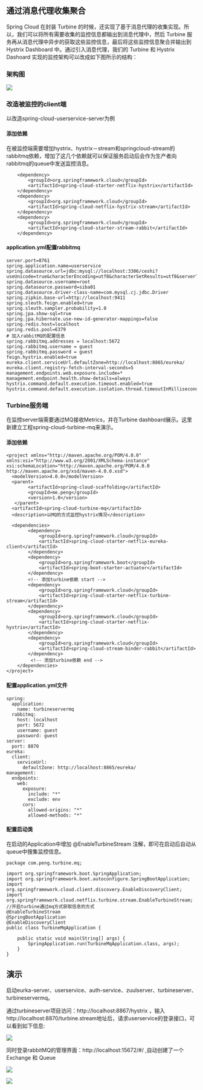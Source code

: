 ## 通过消息代理收集聚合
Spring Cloud 在封装 Turbine 的时候，还实现了基于消息代理的收集实现。所以，我们可以将所有需要收集的监控信息都输出到消息代理中，然后 Turbine 服务再从消息代理中异步的获取这些监控信息，最后将这些监控信息聚合并输出到 Hystrix Dashboard 中。通过引入消息代理，我们的 Turbine 和 Hystrix Dashoard 实现的监控架构可以改成如下图所示的结构：
### 架构图
![](https://user-gold-cdn.xitu.io/2019/8/1/16c4b3448c710c20?w=902&h=346&f=png&s=81206)

### 改造被监控的client端
以改造spring-cloud-userservice-server为例
#### 添加依赖
在被监控端需要增加hystrix、hystrix－stream和springcloud-stream的rabbitmq依赖，增加了这几个依赖就可以保证服务启动后会作为生产者向rabbitmq的queue中发送监控消息。
```
    <dependency>
        <groupId>org.springframework.cloud</groupId>
        <artifactId>spring-cloud-starter-netflix-hystrix</artifactId>
    </dependency>
    <dependency>
        <groupId>org.springframework.cloud</groupId>
        <artifactId>spring-cloud-netflix-hystrix-stream</artifactId>
    </dependency>
    <dependency>
        <groupId>org.springframework.cloud</groupId>
        <artifactId>spring-cloud-starter-stream-rabbit</artifactId>
    </dependency>
```
#### application.yml配置rabbitmq
```
server.port=8761
spring.application.name=userservice
spring.datasource.url=jdbc:mysql://localhost:3306/ceshi?useUnicode=true&characterEncoding=utf8&characterSetResults=utf8&serverTimezone=UTC
spring.datasource.username=root
spring.datasource.password=siba01
spring.datasource.driver-class-name=com.mysql.cj.jdbc.Driver
spring.zipkin.base-url=http://localhost:9411
spring.sleuth.feign.enabled=true
spring.sleuth.sampler.probability=1.0
spring.jpa.show-sql=true
spring.jpa.hibernate.use-new-id-generator-mappings=false
spring.redis.host=localhost
spring.redis.pool=6379
# 加入rabbitMQ的配置信息
spring.rabbitmq.addresses = localhost:5672
spring.rabbitmq.username = guest
spring.rabbitmq.password = guest
feign.hystrix.enabled=true
eureka.client.serviceUrl.defaultZone=http://localhost:8865/eureka/
eureka.client.registry-fetch-interval-seconds=5
management.endpoints.web.exposure.include=*
management.endpoint.health.show-details=always
hystrix.command.default.execution.timeout.enabled=true
hystrix.command.default.execution.isolation.thread.timeoutInMilliseconds=3000
```

### Turbine服务端
在监控server端需要通过MQ接收Metrics，并在Turbine dashboard展示。这里新建立工程spring-cloud-turbine-mq来演示。
#### 添加依赖
```
<project xmlns="http://maven.apache.org/POM/4.0.0" xmlns:xsi="http://www.w3.org/2001/XMLSchema-instance" xsi:schemaLocation="http://maven.apache.org/POM/4.0.0 http://maven.apache.org/xsd/maven-4.0.0.xsd">
  <modelVersion>4.0.0</modelVersion>
  <parent>
        <artifactId>spring-cloud-scaffolding</artifactId>
        <groupId>me.peng</groupId>
        <version>1.0</version>
   </parent>
  <artifactId>spring-cloud-turbine-mq</artifactId>
  <description>以MQ的方式监控hystrix情况</description>
  
  <dependencies>
  		<dependency>
            <groupId>org.springframework.cloud</groupId>
            <artifactId>spring-cloud-starter-netflix-eureka-client</artifactId>
        </dependency>
        <dependency>
            <groupId>org.springframework.boot</groupId>
            <artifactId>spring-boot-starter-actuator</artifactId>
        </dependency>
        <!-- 添加turbine依赖 start -->
        <dependency>
            <groupId>org.springframework.cloud</groupId>
            <artifactId>spring-cloud-starter-netflix-turbine-stream</artifactId>
        </dependency>
        <dependency>
            <groupId>org.springframework.cloud</groupId>
            <artifactId>spring-cloud-starter-netflix-hystrix</artifactId>
        </dependency>
        <dependency>
            <groupId>org.springframework.cloud</groupId>
            <artifactId>spring-cloud-stream-binder-rabbit</artifactId>
        </dependency>
         <!-- 添加turbine依赖 end -->
    </dependencies>
</project>
```
#### 配置application.yml文件
```
spring:
  application:
    name: turbineservermq
  rabbitmq:
    host: localhost
    port: 5672
    username: guest
    password: guest
server:
  port: 8870
eureka:
  client:
    serviceUrl:
      defaultZone: http://localhost:8865/eureka/
management:
  endpoints:
    web:
      exposure:
        include: "*"
        exclude: env
      cors:
        allowed-origins: "*"
        allowed-methods: "*"
```

#### 配置启动类
在启动的Application中增加 @EnableTurbineStream 注解，即可在启动后自动从queue中搜集监控信息。
```
package com.peng.turbine.mq;

import org.springframework.boot.SpringApplication;
import org.springframework.boot.autoconfigure.SpringBootApplication;
import org.springframework.cloud.client.discovery.EnableDiscoveryClient;
import org.springframework.cloud.netflix.turbine.stream.EnableTurbineStream;
//开启turbine通过mq方式获取信息的方式
@EnableTurbineStream
@SpringBootApplication
@EnableDiscoveryClient
public class TurbineMqApplication {
	
	public static void main(String[] args) {
        SpringApplication.run(TurbineMqApplication.class, args);
    }
}

```


## 演示 
启动eurka-server、userservice、auth-service、zuulserver、turbineserver、turbineservermq。

通过turbineserver项目访问：http://localhost:8867/hystrix ，输入http://localhost:8870/turbine.stream地址后，请求userservice的登录接口，可以看到如下信息:

![](https://user-gold-cdn.xitu.io/2019/8/1/16c4bf67ca4d67d5?w=783&h=391&f=png&s=38088)

同时登录rabbitMQ的管理界面：http://localhost:15672/#/ ,自动创建了一个 Exchange 和 Queue

![](https://user-gold-cdn.xitu.io/2019/8/1/16c4bf81a414be32?w=891&h=484&f=png&s=157606)

![](https://user-gold-cdn.xitu.io/2019/8/1/16c4bf84959c6bd7?w=899&h=489&f=png&s=133890)
